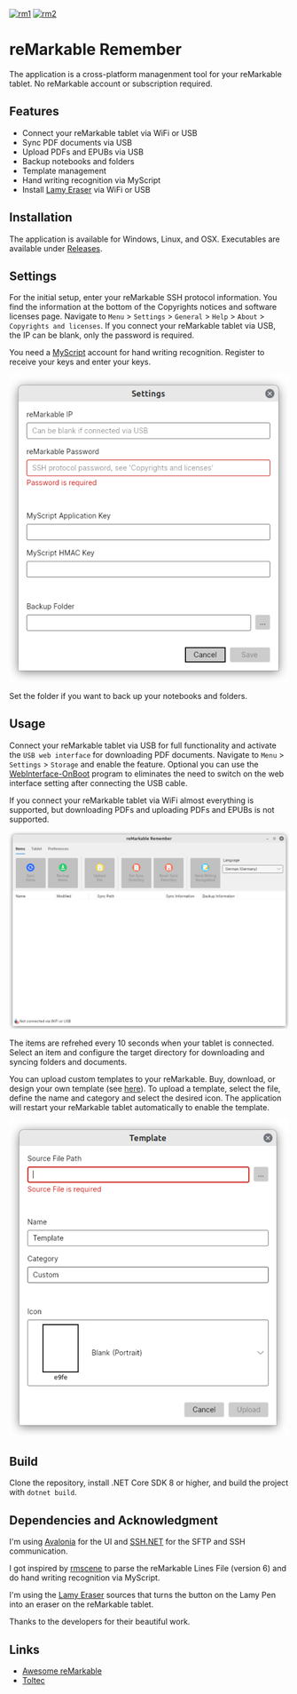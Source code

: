 [![rm1](https://img.shields.io/badge/rM1-supported-green)](https://remarkable.com/store/remarkable)
[![rm2](https://img.shields.io/badge/rM2-supported-green)](https://remarkable.com/store/remarkable-2)

# reMarkable Remember

The application is a cross-platform managenment tool for your reMarkable tablet. No reMarkable account or subscription required.

## Features

- Connect your reMarkable tablet via WiFi or USB
- Sync PDF documents via USB
- Upload PDFs and EPUBs via USB
- Backup notebooks and folders
- Template management
- Hand writing recognition via MyScript
- Install [Lamy Eraser](https://github.com/isaacwisdom/RemarkableLamyEraser/tree/v1) via WiFi or USB

## Installation

The application is available for Windows, Linux, and OSX. Executables are available under [Releases](https://github.com/ds160/remarkable-remember/releases).

## Settings

For the initial setup, enter your reMarkable SSH protocol information. You find the information at the bottom of the Copyrights notices and software licenses page. Navigate to `Menu` > `Settings` > `General` > `Help` > `About` > `Copyrights and licenses`. If you connect your reMarkable tablet via USB, the IP can be blank, only the password is required.

You need a [MyScript](https://developer.myscript.com/getting-started/web) account for hand writing recognition. Register to receive your keys and enter your keys.

![Settings](./assets/settings.png)

Set the folder if you want to back up your notebooks and folders.

## Usage

Connect your reMarkable tablet via USB for full functionality and activate the `USB web interface` for downloading PDF documents. Navigate to `Menu` > `Settings` > `Storage` and enable the feature. Optional you can use the [WebInterface-OnBoot](https://github.com/rM-self-serve/webinterface-onboot) program to eliminates the need to switch on the web interface setting after connecting the USB cable.

If you connect your reMarkable tablet via WiFi almost everything is supported, but downloading PDFs and uploading PDFs and EPUBs is not supported.

![Application](./assets/application.png)

The items are refrehed every 10 seconds when your tablet is connected. Select an item and configure the target directory for downloading and syncing folders and documents.

You can upload custom templates to your reMarkable. Buy, download, or design your own template (see [here](https://github.com/reHackable/awesome-reMarkable/blob/master/README.md#custom-templates)). To upload a template, select the file, define the name and category and select the desired icon. The application will restart your reMarkable tablet automatically to enable the template.

![Upload Template](./assets/template.png)

## Build

Clone the repository, install .NET Core SDK 8 or higher, and build the project with `dotnet build`.

## Dependencies and Acknowledgment

I'm using [Avalonia](https://github.com/AvaloniaUI/Avalonia) for the UI and [SSH.NET](https://github.com/sshnet/SSH.NET) for the SFTP and SSH communication.

I got inspired by [rmscene](https://github.com/ricklupton/rmscene) to parse the reMarkable Lines File (version 6) and do hand writing recognition via MyScript.

I'm using the [Lamy Eraser](https://github.com/isaacwisdom/RemarkableLamyEraser/tree/v1) sources that turns the button on the Lamy Pen into an eraser on the reMarkable tablet.

Thanks to the developers for their beautiful work.

## Links

- [Awesome reMarkable](https://github.com/reHackable/awesome-reMarkable)
- [Toltec](https://toltec-dev.org/)
